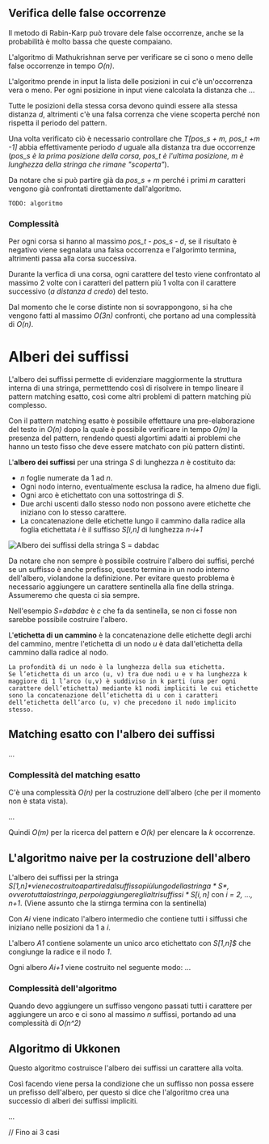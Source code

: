 ## Verifica delle false occorrenze

Il metodo di Rabin-Karp può trovare dele false occorrenze, anche se la probabilità è molto bassa che queste compaiano.

L'algoritmo di Mathukrishnan serve per verificare se ci sono o meno delle false occorrenze in tempo *O(n)*.

L'algoritmo prende in input la lista delle posizioni in cui c'è un'occorrenza vera o meno. Per ogni posizione in input viene calcolata la distanza che ...

Tutte le posizioni della stessa corsa devono quindi essere alla stessa distanza *d*, altrimenti c'è una falsa correnza che viene scoperta perché non rispetta il periodo del pattern.

Una volta verificato ciò è necessario controllare che *T[pos_s + m, pos_t +m -1]* abbia effettivamente periodo *d* uguale alla distanza tra due occorrenze (*pos_s è la prima posizione della corsa, pos_t è l'ultima posizione, m è lunghezza della stringa che rimane "scoperta"*).

Da notare che si può partire già da *pos_s + m* perché i primi *m* caratteri vengono già confrontati direttamente dall'algoritmo.

```
TODO: algoritmo
```

### Complessità

Per ogni corsa si hanno al massimo *pos_t - pos_s - d*, se il risultato è negativo viene segnalata una falsa occorrenza e l'algorimto termina, altrimenti passa alla corsa successiva.

Durante la verfica di una corsa, ogni carattere del testo viene confrontato al massimo 2 volte con i caratteri del pattern più 1 volta con il carattere successivo (*a distanza d credo*) del testo.

Dal momento che le corse distinte non si sovrappongono, si ha che vengono fatti al massimo *O(3n)* confronti, che portano ad una complessità di *O(n)*.

# Alberi dei suffissi

L'albero dei suffissi permette di evidenziare maggiormente la struttura interna di una stringa, permetttendo così di risolvere in tempo lineare il pattern matching esatto, così come altri problemi di pattern matching più complesso.

Con il pattern matching esatto è possibile effettaure una pre-elaborazione del testo in *O(n)* dopo la quale è possibile verificare in tempo *O(m)* la presenza del pattern, rendendo questi algortimi adatti ai problemi che hanno un testo fisso che deve essere matchato con più pattern distinti.

L'**albero dei suffissi** per una stringa *S* di lunghezza *n* è costituito da:

- *n* foglie numerate da 1 ad *n*.
- Ogni nodo interno, eventualmente esclusa la radice, ha almeno due figli.
- Ogni arco è etichettato con una sottostringa di *S*.
- Due archi uscenti dallo stesso nodo non possono avere etichette che iniziano con lo stesso carattere.
- La concatenazione delle etichette lungo il cammino dalla radice alla foglia etichettata *i* è il suffisso *S[i,n]* di lunghezza *n-i+1*

![Albero dei suffissi della stringa S = dabdac](./immagini/l18-fig1.png)

Da notare che non sempre è possibile costruire l'albero dei suffisi, perché se un suffisso è anche prefisso, questo termina in un nodo interno dell'albero, violandone la definizione.
Per evitare questo problema è necessario aggiungere un carattere sentinella alla fine della stringa. Assumeremo che questa ci sia sempre.

Nell'esempio *S=dabdac* è *c* che fa da sentinella, se non ci fosse non sarebbe possibile costruire l'albero.

L'**etichetta di un cammino** è la concatenazione delle etichette degli archi del cammino, mentre l'etichetta di un nodo *u* è data dall'etichetta della cammino dalla radice al nodo.

```
La profondità di un nodo è la lunghezza della sua etichetta.Se l’etichetta di un arco (u, v) tra due nodi u e v ha lunghezza k maggiore di 1 l’arco (u,v) è suddiviso in k parti (una per ogni carattere dell’etichetta) mediante k 1 nodi impliciti le cui etichette sono la concatenazione dell’etichetta di u con i caratteri dell’etichetta dell’arco (u, v) che precedono il nodo implicito stesso.
```

## Matching esatto con l'albero dei suffissi

...

### Complessità del matching esatto

C'è una complessità *O(n)* per la costruzione dell'albero (che per il momento non è stata vista).

...

Quindi *O(m)* per la ricerca del pattern e *O(k)* per elencare la *k* occorrenze.

## L'algoritmo naive per la costruzione dell'albero

L'albero dei suffissi per la stringa *S[1,n]$* viene costruito a partire dal suffisso più lungo della stringa *S*, ovvero tutta la stringa, per poi aggiungere gli altri suffissi *S[i,n]$* con *i = 2, ..., n+1*. (Viene assunto che la stirnga termina con la sentinella)

Con *Ai* viene indicato l'albero intermedio che contiene tutti i siffussi che iniziano nelle posizioni da 1 a *i*.

L'albero *A1* contiene solamente un unico arco etichettato con *S[1,n]$* che congiunge la radice e il nodo *1*.

Ogni albero *Ai+1* viene costruito nel seguente modo:
...

### Complessità dell'algoritmo

Quando devo aggiungere un suffisso vengono passati tutti i carattere per aggiungere un arco e ci sono al massimo *n* suffissi, portando ad una complessità di *O(n^2)*

## Algoritmo di Ukkonen

Questo algoritmo costruisce l'albero dei suffissi un carattere alla volta.

Così facendo viene persa la condizione che un suffisso non possa essere un prefisso dell'albero, per questo si dice che l'algoritmo crea una successio di alberi dei suffissi impliciti.

...


// Fino ai 3 casi